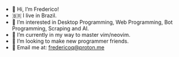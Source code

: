 - 👋 Hi, I’m Frederico!
- 🇧🇷 I live in Brazil.
- 👀 I’m interested in Desktop Programming, Web Programming, Bot Programming, Scraping and AI.
- 🌱 I’m currently in my way to master vim/neovim.
- 🌴 I’m looking to make new programmer friends.
- 💬 Email me at: fredericoq@proton.me
